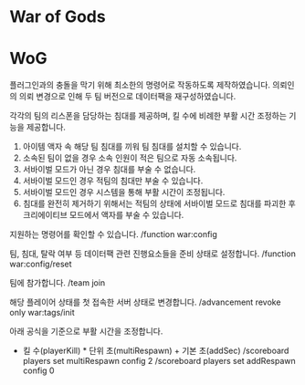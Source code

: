 # War of Gods
# WoG

플러그인과의 충돌을 막기 위해 최소한의 명령어로 작동하도록 제작하였습니다.
의뢰인의 의뢰 변경으로 인해 두 팀 버전으로 데이터팩을 재구성하였습니다.

각각의 팀의 리스폰을 담당하는 침대를 제공하며, 킬 수에 비례한 부활 시간 조정하는 기능을 제공합니다.

1. 아이템 액자 속 해당 팀 침대를 끼워 팀 침대를 설치할 수 있습니다.
2. 소속된 팀이 없을 경우 소속 인원이 적은 팀으로 자동 소속됩니다.
3. 서바이벌 모드가 아닌 경우 침대를 부술 수 없습니다.
4. 서바이벌 모드인 경우 적팀의 침대만 부술 수 있습니다.
5. 서바이벌 모드인 경우 시스템을 통해 부활 시간이 조정됩니다.
6. 침대를 완전히 제거하기 위해서는 적팀의 상태에 서바이벌 모드로 침대를 파괴한 후 크리에이티브 모드에서 액자를 부술 수 있습니다.

지원하는 명령어를 확인할 수 있습니다.
/function war:config

팀, 침대, 탈락 여부 등 데이터팩 관련 진행요소들을 준비 상태로 설정합니다.
/function war:config/reset

팀에 참가합니다.
/team join <color> <targets>

해당 플레이어 상태를 첫 접속한 서버 상태로 변경합니다.
/advancement revoke <targets> only war:tags/init

아래 공식을 기준으로 부활 시간을 조정합니다.
* 킬 수(playerKill) * 단위 초(multiRespawn) + 기본 초(addSec)
/scoreboard players set multiRespawn config 2
/scoreboard players set addRespawn config 0
